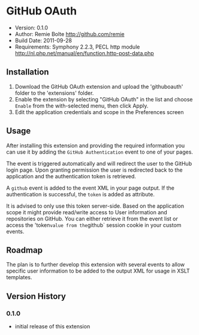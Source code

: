 # GitHub OAuth

* Version: 0.1.0
* Author: Remie Bolte <http://github.com/remie>
* Build Date: 2011-09-28
* Requirements: Symphony 2.2.3, PECL http module <http://nl.php.net/manual/en/function.http-post-data.php>

## Installation

1. Download the GitHub OAuth extension and upload the 'githuboauth' folder to the 'extensions' folder.
2. Enable the extension by selecting "GitHub OAuth" in the list and choose `Enable` from the with-selected menu, then click Apply.
3. Edit the application credentials and scope in the Preferences screen

## Usage

After installing this extension and providing the required information you can use it by adding the `GitHub Authentication` event to one of your pages.

The event is triggered automatically and will redirect the user to the GitHub login page. Upon granting permission the user is redirected back to the application and the authentication token is retrieved.

A `github` event is added to the event XML in your page output. If the authentication is successful, the `token` is added as attribute.

It is advised to only use this token server-side. Based on the application scope it might provide read/write access to User information and repositories on GitHub. You can either retrieve it from the event list or access the 'token` value from the `github` session cookie in your custom events.

## Roadmap

The plan is to further develop this extension with several events to allow specific user information to be added to the output XML for usage in XSLT templates.

## Version History

### 0.1.0

* initial release of this extension